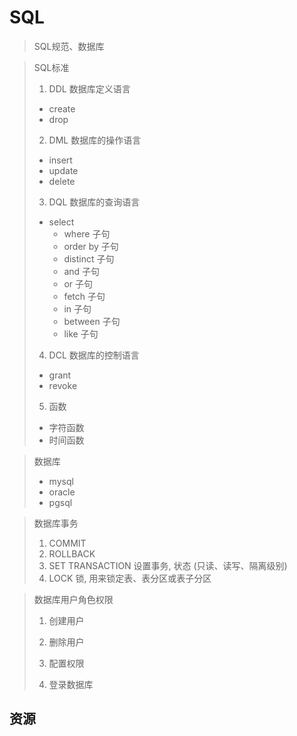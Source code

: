 # SQL

> SQL规范、数据库

> SQL标准
>
> 1. DDL  数据库定义语言
>   - create
>   - drop
>
> 2. DML  数据库的操作语言
>   - insert
>   - update
>   - delete
>
> 3. DQL  数据库的查询语言
>   - select
>     - where 子句
>     - order by 子句
>     - distinct 子句
>     - and 子句
>     - or 子句
>     - fetch 子句
>     - in 子句
>     - between 子句
>     - like 子句
>
> 4. DCL  数据库的控制语言
>   - grant
>   - revoke
>
> 5. 函数
>   - 字符函数
>   - 时间函数

> 数据库
>
> - mysql
> - oracle
> - pgsql

> 数据库事务
>
>  1. COMMIT
>  2. ROLLBACK
>  3. SET TRANSACTION  设置事务, 状态 (只读、读写、隔离级别)
>  4. LOCK             锁, 用来锁定表、表分区或表子分区

> 数据库用户角色权限
>
> 1. 创建用户
>
> 2. 删除用户
>
> 3. 配置权限
>
> 4. 登录数据库

## 资源


